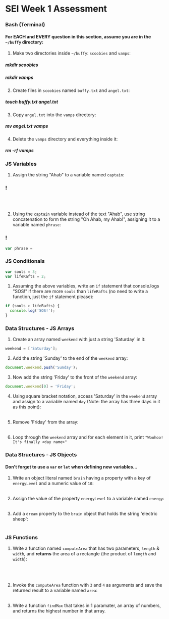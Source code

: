 # SEI Week 1 Assessment

### Bash (Terminal)

#### For EACH and EVERY question in this section, assume you are in the `~/buffy` directory:

1. Make two directories inside `~/buffy`: `scoobies` and `vamps`:
##### mkdir scoobies 
##### mkdir vamps


2. Create files in `scoobies` named `buffy.txt` and `angel.txt`:
##### touch buffy.txt angel.txt

3. Copy `angel.txt` into the `vamps` directory:
##### mv angel.txt vamps

4. Delete the `vamps` directory and everything inside it:
##### rm -rf vamps

### JS Variables

1. Assign the string "Ahab" to a variable named `captain`:
### !
<br><br>

2. Using the `captain` variable instead of the text "Ahab", use string concatenation to form the string "Oh Ahab, my Ahab!", assigning it to a variable named `phrase`:
### !
```js
var phrase = 
```


### JS Conditionals
```js
var souls = 3;
var lifeRafts = 2;
```

1. Assuming the above variables, write an `if` statement that console.logs "SOS!" if there are more `souls` than `lifeRafts` (no need to write a function, just the `if` statement please):
```js
if (souls > lifeRafts) {
  console.log('SOS!');
}
```



### Data Structures - JS Arrays

1. Create an array named `weekend` with just a string 'Saturday' in it:
```js
weekend = ['Saturday'];
```

2. Add the string 'Sunday' to the end of the `weekend` array:
```js
document.weekend.push('Sunday');
```

3. Now add the string 'Friday' to the front of the `weekend` array:
```js
document.weekend[0] = 'Friday';
```

4. Using square bracket notation, access 'Saturday' in the `weekend` array and assign to a variable named `day` (Note: the array has three days in it as this point):
<br><br>

5. Remove 'Friday' from the array:
<br><br>

6. Loop through the `weekend` array and for each element in it, print `"Woohoo! It's finally <day name>"`

### Data Structures - JS Objects

#### Don't forget to use a `var` or `let` when defining new variables...

1. Write an object literal named `brain` having a property with a key of `energyLevel` and a numeric value of `10`:
<br><br>

2. Assign the value of the property `energyLevel` to a variable named `energy`:
<br><br>

3. Add a `dream` property to the `brain` object that holds the string  'electric sheep':
<br><br>

### JS Functions

1. Write a function named `computeArea` that has two parameters, `length` & `width`, and **returns** the area of a rectangle (the product of `length` and `width`):
<br><br><br><br>

2. Invoke the `computeArea` function with `3` and `4` as arguments and save the returned result to a variable named `area`:<br><br>

3. Write a function `findMax` that takes in 1 paramater, an array of numbers, and returns the highest number in that array.
